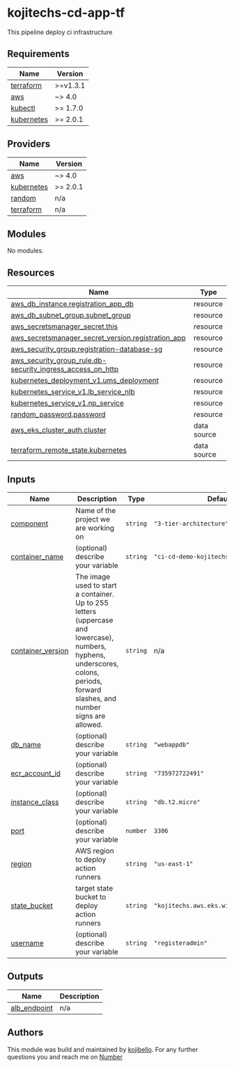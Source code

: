 # kojitechs-cd-app-tf
This pipeline deploy ci infrastructure

<!-- preety ignore start -->
<!-- BEGINNING OF PRE-COMMIT-TERRAFORM DOCS HOOK -->
## Requirements

| Name | Version |
|------|---------|
| <a name="requirement_terraform"></a> [terraform](#requirement\_terraform) | >=v1.3.1 |
| <a name="requirement_aws"></a> [aws](#requirement\_aws) | ~> 4.0 |
| <a name="requirement_kubectl"></a> [kubectl](#requirement\_kubectl) | >= 1.7.0 |
| <a name="requirement_kubernetes"></a> [kubernetes](#requirement\_kubernetes) | >= 2.0.1 |

## Providers

| Name | Version |
|------|---------|
| <a name="provider_aws"></a> [aws](#provider\_aws) | ~> 4.0 |
| <a name="provider_kubernetes"></a> [kubernetes](#provider\_kubernetes) | >= 2.0.1 |
| <a name="provider_random"></a> [random](#provider\_random) | n/a |
| <a name="provider_terraform"></a> [terraform](#provider\_terraform) | n/a |

## Modules

No modules.

## Resources

| Name | Type |
|------|------|
| [aws_db_instance.registration_app_db](https://registry.terraform.io/providers/hashicorp/aws/latest/docs/resources/db_instance) | resource |
| [aws_db_subnet_group.subnet_group](https://registry.terraform.io/providers/hashicorp/aws/latest/docs/resources/db_subnet_group) | resource |
| [aws_secretsmanager_secret.this](https://registry.terraform.io/providers/hashicorp/aws/latest/docs/resources/secretsmanager_secret) | resource |
| [aws_secretsmanager_secret_version.registration_app](https://registry.terraform.io/providers/hashicorp/aws/latest/docs/resources/secretsmanager_secret_version) | resource |
| [aws_security_group.registration-database-sg](https://registry.terraform.io/providers/hashicorp/aws/latest/docs/resources/security_group) | resource |
| [aws_security_group_rule.db-security_ingress_access_on_http](https://registry.terraform.io/providers/hashicorp/aws/latest/docs/resources/security_group_rule) | resource |
| [kubernetes_deployment_v1.ums_deployment](https://registry.terraform.io/providers/hashicorp/kubernetes/latest/docs/resources/deployment_v1) | resource |
| [kubernetes_service_v1.lb_service_nlb](https://registry.terraform.io/providers/hashicorp/kubernetes/latest/docs/resources/service_v1) | resource |
| [kubernetes_service_v1.np_service](https://registry.terraform.io/providers/hashicorp/kubernetes/latest/docs/resources/service_v1) | resource |
| [random_password.password](https://registry.terraform.io/providers/hashicorp/random/latest/docs/resources/password) | resource |
| [aws_eks_cluster_auth.cluster](https://registry.terraform.io/providers/hashicorp/aws/latest/docs/data-sources/eks_cluster_auth) | data source |
| [terraform_remote_state.kubernetes](https://registry.terraform.io/providers/hashicorp/terraform/latest/docs/data-sources/remote_state) | data source |

## Inputs

| Name | Description | Type | Default | Required |
|------|-------------|------|---------|:--------:|
| <a name="input_component"></a> [component](#input\_component) | Name of the project we are working on | `string` | `"3-tier-architecture"` | no |
| <a name="input_container_name"></a> [container\_name](#input\_container\_name) | (optional) describe your variable | `string` | `"ci-cd-demo-kojitechs-webapp"` | no |
| <a name="input_container_version"></a> [container\_version](#input\_container\_version) | The image used to start a container. Up to 255 letters (uppercase and lowercase), numbers, hyphens, underscores, colons, periods, forward slashes, and number signs are allowed. | `string` | n/a | yes |
| <a name="input_db_name"></a> [db\_name](#input\_db\_name) | (optional) describe your variable | `string` | `"webappdb"` | no |
| <a name="input_ecr_account_id"></a> [ecr\_account\_id](#input\_ecr\_account\_id) | (optional) describe your variable | `string` | `"735972722491"` | no |
| <a name="input_instance_class"></a> [instance\_class](#input\_instance\_class) | (optional) describe your variable | `string` | `"db.t2.micro"` | no |
| <a name="input_port"></a> [port](#input\_port) | (optional) describe your variable | `number` | `3306` | no |
| <a name="input_region"></a> [region](#input\_region) | AWS region to deploy action runners | `string` | `"us-east-1"` | no |
| <a name="input_state_bucket"></a> [state\_bucket](#input\_state\_bucket) | target state bucket to deploy action runners | `string` | `"kojitechs.aws.eks.with.terraform.tf"` | no |
| <a name="input_username"></a> [username](#input\_username) | (optional) describe your variable | `string` | `"registeradmin"` | no |

## Outputs

| Name | Description |
|------|-------------|
| <a name="output_alb_endpoint"></a> [alb\_endpoint](#output\_alb\_endpoint) | n/a |
<!-- END OF PRE-COMMIT-TERRAFORM DOCS HOOK -->
<!-- preety ignore end -->

## Authors
This module was build and maintained by [kojibello](kojibello058@gmail.com).
For any further questions you and reach me on [Number](+12024288812)
